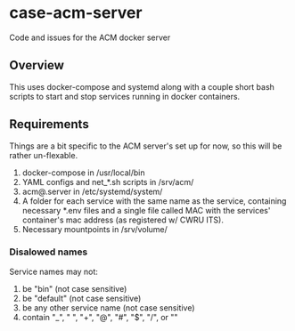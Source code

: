 # case-acm-server
Code and issues for the ACM docker server

## Overview
This uses docker-compose and systemd along with a couple short bash scripts to start and stop services running in docker containers.

## Requirements
Things are a bit specific to the ACM server's set up for now, so this will be rather un-flexable.

1. docker-compose in /usr/local/bin
2. YAML configs and net_*.sh scripts in /srv/acm/
3. acm@.server in /etc/systemd/system/
4. A folder for each service with the same name as the service, containing necessary *.env files and a single file called MAC with the services' container's mac address (as registered w/ CWRU ITS).
5. Necessary mountpoints in /srv/volume/

### Disalowed names
Service names may not:

1. be "bin" (not case sensitive)
2. be "default" (not case sensitive)
3. be any other service name (not case sensitive)
4. contain "_", " ", "+", "@", "#", "$", "/", or "\"
